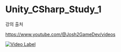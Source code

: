 # Unity_CSharp_Study_1

강의 출처

https://www.youtube.com/@Josh2GameDev/videos

[![Video Label](![1](https://github.com/Gyokujin/Unity_CSharp_Study_1/assets/74170514/b20f43cd-ae03-46d1-bc6c-b67842833a72)
)](https://www.youtube.com/watch?v=khfTMEGPeW0&ab_channel=%EC%A1%B0%EC%97%B02%EA%B2%8C%EC%9E%84%EC%9E%91%EC%97%85%EC%8B%A4)

